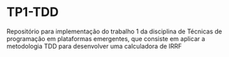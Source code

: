 # TP1-TDD
Repositório para implementação do trabalho 1 da disciplina de Técnicas de programação em plataformas emergentes, que consiste em aplicar a metodologia TDD para desenvolver uma calculadora de IRRF
